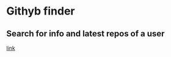# Githyb finder

## Search for info and latest repos of a user

[link](https://lidzkowski.github.io/githubfinder/)
